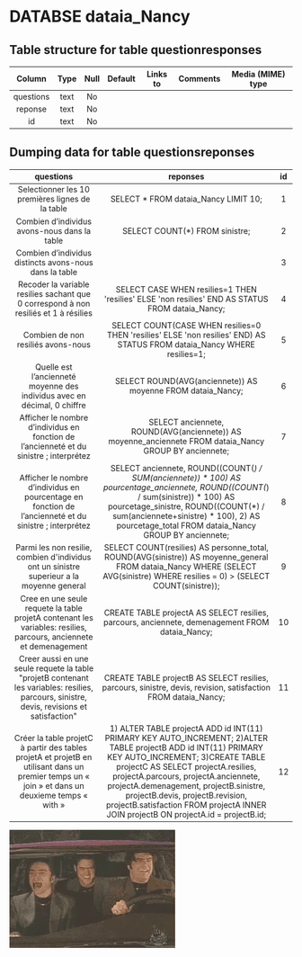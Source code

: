 [image1]: ./img/watislov.webp


# DATABSE dataia_Nancy

## Table structure for table questionresponses



| Column         		|     Type	        					| Null | Default | Links to | Comments | Media (MIME) type |
|:---------------------:|:--------------------------------:|:----------:|:-------:|:---------:|:----------:|:----------:|
| questions         	| text| No                             |      |  |   |   | 
| reponse         		| text| No                             |      |  |   |   | 
| id         		    | text| No                             |      |  |   |   | 


## Dumping data for table questionsreponses

| questions         		|     reponses	        					| id |
|:---------------------:|:--------------------------------:|:-----------:|
| Selectionner les 10 premières lignes de la table         	| SELECT * FROM dataia_Nancy LIMIT 10;| 1 |
| Combien d’individus avons-nous dans la table         	| SELECT COUNT(*) FROM sinistre;| 2 |
| Combien d’individus distincts avons-nous dans la table | | 3 |
| Recoder la variable resilies sachant que 0 correspond à non resiliés et 1 à résilies| SELECT CASE WHEN resilies=1 THEN 'resilies' ELSE 'non resilies' END AS STATUS FROM dataia_Nancy;| 4 |
| Combien de non resiliés avons-nous          	| SELECT COUNT(CASE WHEN resilies=0 THEN 'resilies' ELSE 'non resilies' END) AS STATUS FROM dataia_Nancy WHERE resilies=1;| 5 |
| Quelle est l’ancienneté moyenne des individus avec en décimal, 0 chiffre         	| SELECT ROUND(AVG(anciennete)) AS moyenne FROM dataia_Nancy;| 6 |
| Afficher le nombre d’individus en fonction de l’ancienneté et du sinistre ; interprétez| SELECT anciennete, ROUND(AVG(anciennete)) AS moyenne_anciennete FROM dataia_Nancy GROUP BY anciennete;| 7 |
|Afficher le nombre d’individus en pourcentage en fonction de l’ancienneté et du sinistre ; interprétez | SELECT anciennete, ROUND((COUNT(*) / SUM(anciennete)) * 100) AS pourcentage_anciennete, ROUND((COUNT(*) / sum(sinistre)) * 100) AS pourcetage_sinistre, ROUND((COUNT(*) / sum(anciennete+sinistre) * 100), 2) AS pourcetage_total FROM dataia_Nancy GROUP BY anciennete;| 8 |
|Parmi les non resilie, combien d'individus ont un sinistre superieur a la moyenne general |SELECT COUNT(resilies) AS personne_total, ROUND(AVG(sinistre)) AS moyenne_general FROM dataia_Nancy WHERE (SELECT AVG(sinistre) WHERE resilies = 0) > (SELECT COUNT(sinistre)); | 9|
|Cree en une seule requete la table projetA contenant les variables: resilies, parcours, anciennete et demenagement|CREATE TABLE projectA AS SELECT resilies, parcours, anciennete, demenagement FROM dataia_Nancy;| 10|
|Creer aussi en une seule requete la table "projetB contenant les variables: resilies, parcours, sinistre, devis, revisions et satisfaction"|CREATE TABLE projectB AS SELECT resilies, parcours, sinistre, devis, revision, satisfaction FROM dataia_Nancy;|11|
|Créer la table projetC à partir des tables projetA et projetB en utilisant dans un premier temps un « join » et dans un deuxieme temps « with »|1) ALTER TABLE projectA ADD id INT(11) PRIMARY KEY AUTO_INCREMENT; 2)ALTER TABLE projectB ADD id INT(11) PRIMARY KEY AUTO_INCREMENT; 3)CREATE TABLE projectC AS SELECT projectA.resilies, projectA.parcours, projectA.anciennete, projectA.demenagement, projectB.sinistre, projectB.devis, projectB.revision, projectB.satisfaction FROM projectA INNER JOIN projectB ON projectA.id = projectB.id;| 12|



![alt text][image1]